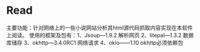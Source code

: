 # Read 
主要功能：针对网络上的一些小说网站分析其html源代码抓取内容实现在本软件上阅读。
使用的框架及包有：1、Jsoup—1.9.2  解析网页
                  2、litepal—1.3.2  数据库储存
                  3、okhttp—3.4.0RC1   网络请求
                  4、okio——1.10   okhttp必须依赖包
